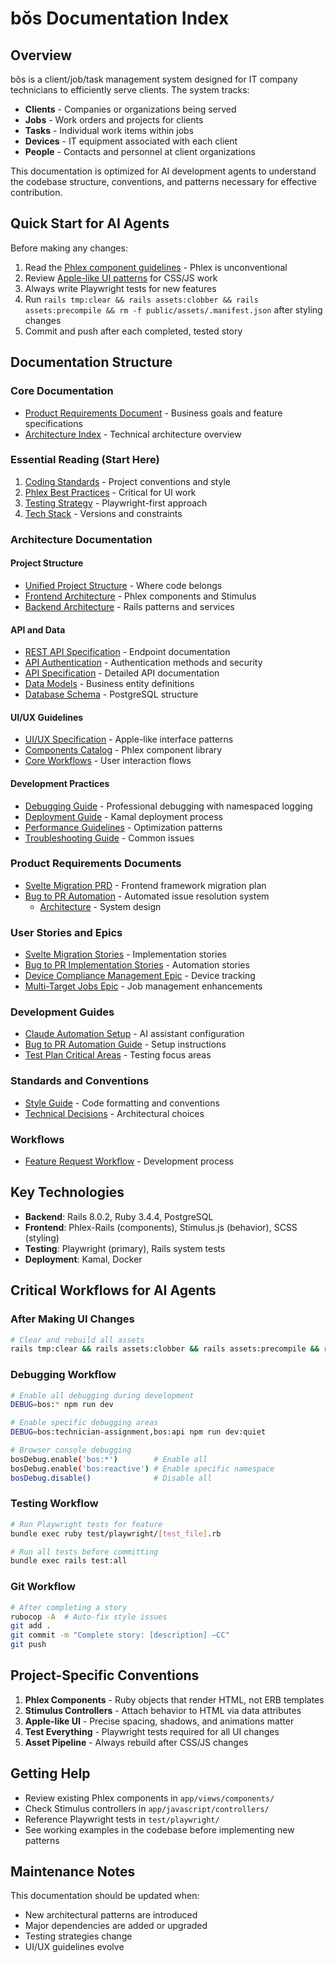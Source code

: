 # bŏs Documentation Index

## Overview

bŏs is a client/job/task management system designed for IT company technicians to efficiently serve clients. The system tracks:
- **Clients** - Companies or organizations being served
- **Jobs** - Work orders and projects for clients
- **Tasks** - Individual work items within jobs
- **Devices** - IT equipment associated with each client
- **People** - Contacts and personnel at client organizations

This documentation is optimized for AI development agents to understand the codebase structure, conventions, and patterns necessary for effective contribution.

## Quick Start for AI Agents

Before making any changes:
1. Read the [Phlex component guidelines](./architecture/frontend-architecture.md#phlex-components) - Phlex is unconventional
2. Review [Apple-like UI patterns](./architecture/ui-ux-spec.md) for CSS/JS work
3. Always write Playwright tests for new features
4. Run `rails tmp:clear && rails assets:clobber && rails assets:precompile && rm -f public/assets/.manifest.json` after styling changes
5. Commit and push after each completed, tested story

## Documentation Structure

### Core Documentation
- [Product Requirements Document](./architecture/prd.md) - Business goals and feature specifications
- [Architecture Index](./architecture/index.md) - Technical architecture overview

### Essential Reading (Start Here)
1. [Coding Standards](./architecture/coding-standards.md) - Project conventions and style
2. [Phlex Best Practices](./architecture/frontend-architecture.md#phlex-components) - Critical for UI work
3. [Testing Strategy](./architecture/testing-strategy.md) - Playwright-first approach
4. [Tech Stack](./architecture/tech-stack.md) - Versions and constraints

### Architecture Documentation

#### Project Structure
- [Unified Project Structure](./architecture/unified-project-structure.md) - Where code belongs
- [Frontend Architecture](./architecture/frontend-architecture.md) - Phlex components and Stimulus
- [Backend Architecture](./architecture/backend-architecture.md) - Rails patterns and services

#### API and Data
- [REST API Specification](./architecture/rest-api-spec.md) - Endpoint documentation
- [API Authentication](./api/API_AUTHENTICATION.md) - Authentication methods and security
- [API Specification](./api/API_SPECIFICATION.md) - Detailed API documentation
- [Data Models](./architecture/data-models.md) - Business entity definitions
- [Database Schema](./architecture/database-schema.md) - PostgreSQL structure

#### UI/UX Guidelines
- [UI/UX Specification](./architecture/ui-ux-spec.md) - Apple-like interface patterns
- [Components Catalog](./architecture/components.md) - Phlex component library
- [Core Workflows](./architecture/core-workflows.md) - User interaction flows

#### Development Practices
- [Debugging Guide](./architecture/debugging-guide.md) - Professional debugging with namespaced logging
- [Deployment Guide](./architecture/deployment-guide.md) - Kamal deployment process
- [Performance Guidelines](./architecture/performance-guidelines.md) - Optimization patterns
- [Troubleshooting Guide](./architecture/troubleshooting-guide.md) - Common issues

### Product Requirements Documents
- [Svelte Migration PRD](./prd/SVELTE_MIGRATION_PRD.md) - Frontend framework migration plan
- [Bug to PR Automation](./prd/bug-to-pr-automation/) - Automated issue resolution system
  - [Architecture](./prd/bug-to-pr-automation/architecture.md) - System design

### User Stories and Epics
- [Svelte Migration Stories](./stories/SVELTE_MIGRATION_STORIES.md) - Implementation stories
- [Bug to PR Implementation Stories](./stories/bug-to-pr-implementation-stories.md) - Automation stories
- [Device Compliance Management Epic](./stories/device-compliance-management-epic.md) - Device tracking
- [Multi-Target Jobs Epic](./stories/multi-target-jobs-epic.md) - Job management enhancements

### Development Guides
- [Claude Automation Setup](./guides/claude-automation-setup.md) - AI assistant configuration
- [Bug to PR Automation Guide](./guides/README-bug-to-pr-automation.md) - Setup instructions
- [Test Plan Critical Areas](./guides/test-plan-critical-areas.md) - Testing focus areas

### Standards and Conventions
- [Style Guide](./standards/STYLE_GUIDE.md) - Code formatting and conventions
- [Technical Decisions](./standards/TECHNICAL_DECISIONS.md) - Architectural choices

### Workflows
- [Feature Request Workflow](./workflows/feature-request-workflow.md) - Development process

## Key Technologies

- **Backend**: Rails 8.0.2, Ruby 3.4.4, PostgreSQL
- **Frontend**: Phlex-Rails (components), Stimulus.js (behavior), SCSS (styling)
- **Testing**: Playwright (primary), Rails system tests
- **Deployment**: Kamal, Docker

## Critical Workflows for AI Agents

### After Making UI Changes
```bash
# Clear and rebuild all assets
rails tmp:clear && rails assets:clobber && rails assets:precompile && rm -f public/assets/.manifest.json
```

### Debugging Workflow
```bash
# Enable all debugging during development
DEBUG=bos:* npm run dev

# Enable specific debugging areas
DEBUG=bos:technician-assignment,bos:api npm run dev:quiet

# Browser console debugging
bosDebug.enable('bos:*')        # Enable all
bosDebug.enable('bos:reactive') # Enable specific namespace
bosDebug.disable()              # Disable all
```

### Testing Workflow
```bash
# Run Playwright tests for feature
bundle exec ruby test/playwright/[test_file].rb

# Run all tests before committing
bundle exec rails test:all
```

### Git Workflow
```bash
# After completing a story
rubocop -A  # Auto-fix style issues
git add .
git commit -m "Complete story: [description] —CC"
git push
```

## Project-Specific Conventions

1. **Phlex Components** - Ruby objects that render HTML, not ERB templates
2. **Stimulus Controllers** - Attach behavior to HTML via data attributes
3. **Apple-like UI** - Precise spacing, shadows, and animations matter
4. **Test Everything** - Playwright tests required for all UI changes
5. **Asset Pipeline** - Always rebuild after CSS/JS changes

## Getting Help

- Review existing Phlex components in `app/views/components/`
- Check Stimulus controllers in `app/javascript/controllers/`
- Reference Playwright tests in `test/playwright/`
- See working examples in the codebase before implementing new patterns

## Maintenance Notes

This documentation should be updated when:
- New architectural patterns are introduced
- Major dependencies are added or upgraded
- Testing strategies change
- UI/UX guidelines evolve